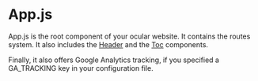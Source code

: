 # App.js

App.js is the root component of your ocular website. It contains the routes system.
It also includes the [Header](./header) and the [Toc](./toc) components.

Finally, it also offers Google Analytics tracking, if you specified a GA_TRACKING key in your configuration file.
